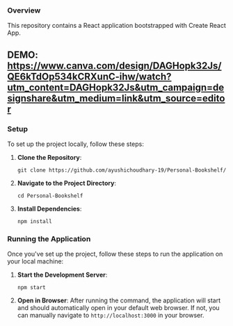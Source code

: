 ### Overview
This repository contains a React application bootstrapped with Create React App.
## DEMO: https://www.canva.com/design/DAGHopk32Js/QE6kTdOp534kCRXunC-ihw/watch?utm_content=DAGHopk32Js&utm_campaign=designshare&utm_medium=link&utm_source=editor


### Setup
To set up the project locally, follow these steps:

1. **Clone the Repository**: 
   ```
   git clone https://github.com/ayushichoudhary-19/Personal-Bookshelf/
   ```
   
2. **Navigate to the Project Directory**: 
   ```
   cd Personal-Bookshelf
   ```

3. **Install Dependencies**: 
   ```
   npm install
   ```

### Running the Application
Once you've set up the project, follow these steps to run the application on your local machine:

1. **Start the Development Server**: 
   ```
   npm start
   ```

2. **Open in Browser**:
   After running the command, the application will start and should automatically open in your default web browser. If not, you can manually navigate to `http://localhost:3000` in your browser.
